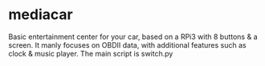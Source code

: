 # mediacar
Basic entertainment center for your car, based on a RPi3 with 8 buttons & a screen.
It manly focuses on OBDII data, with additional features such as clock & music player.
The main script is switch.py
